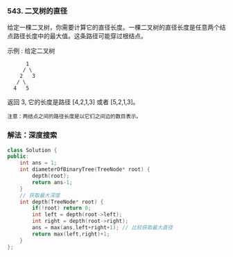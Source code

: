 ### 543. 二叉树的直径

给定一棵二叉树，你需要计算它的直径长度。一棵二叉树的直径长度是任意两个结点路径长度中的最大值。这条路径可能穿过根结点。

示例 :
给定二叉树

          1
         / \
        2   3
       / \     
      4   5    
返回 3, 它的长度是路径 [4,2,1,3] 或者 [5,2,1,3]。
```
注意：两结点之间的路径长度是以它们之间边的数目表示。
```


### 解法：深度搜索

```cpp
class Solution {
public:
    int ans = 1;
    int diameterOfBinaryTree(TreeNode* root) {
        depth(root);
        return ans-1;
    }
    // 获取最大深度
    int depth(TreeNode* root) {
        if(!root) return 0;
        int left = depth(root->left);
        int right = depth(root->right);
        ans = max(ans,left+right+1); // 比较获取最大直径
        return max(left,right)+1;
    }
};
```
